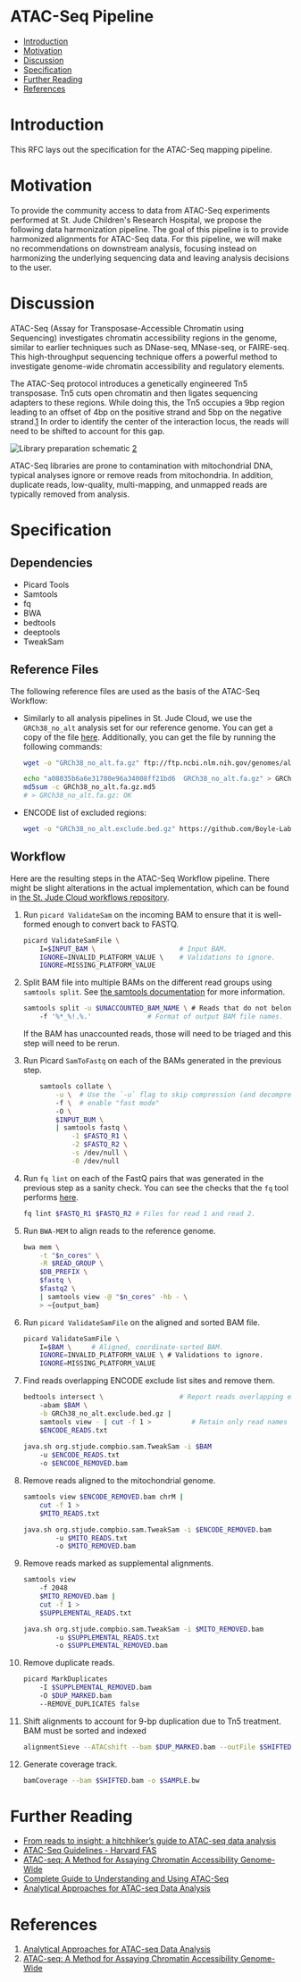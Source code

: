 # ATAC-Seq Pipeline <!-- omit in toc -->

- [Introduction](#introduction)
- [Motivation](#motivation)
- [Discussion](#discussion)
- [Specification](#specification)
- [Further Reading](#further-reading)
- [References](#references)

# Introduction

This RFC lays out the specification for the ATAC-Seq mapping pipeline. 

# Motivation

To provide the  community access to data from ATAC-Seq experiments performed at St. Jude Children's Research Hospital, we propose the following data harmonization pipeline. The goal of this pipeline is to provide harmonized alignments for ATAC-Seq data. For this pipeline, we will make no recommendations on downstream analysis, focusing instead on harmonizing the underlying sequencing data and leaving analysis decisions to the user.

# Discussion

ATAC-Seq (Assay for Transposase-Accessible Chromatin using Sequencing) investigates chromatin accessibility regions in the genome, similar to earlier techniques such as DNase-seq, MNase-seq, or FAIRE-seq. This high-throughput sequencing technique offers a powerful method to investigate genome-wide chromatin accessibility and regulatory elements.

The ATAC-Seq protocol introduces a genetically engineered Tn5 transposase. Tn5 cuts open chromatin and then ligates sequencing adapters to these regions. While doing this, the Tn5 occupies a 9bp region leading to an offset of 4bp on the positive strand and 5bp on the negative strand.[1](https://www.ncbi.nlm.nih.gov/pmc/articles/PMC8191135) In order to identify the center of the interaction locus, the reads will need to be shifted to account for this gap.

![Library preparation schematic](../resources/atacseq-workflow/tn5.jpeg) [2](https://www.ncbi.nlm.nih.gov/pmc/articles/PMC4374986/)

ATAC-Seq libraries are prone to contamination with mitochondrial DNA, typical analyses ignore or remove reads from mitochondria. In addition, duplicate reads, low-quality, multi-mapping, and unmapped reads are typically removed from analysis.


# Specification

## Dependencies

- Picard Tools
- Samtools
- fq
- BWA
- bedtools
- deeptools
- TweakSam

## Reference Files

The following reference files are used as the basis of the ATAC-Seq Workflow:

- Similarly to all analysis pipelines in St. Jude Cloud, we use the `GRCh38_no_alt` analysis set for our reference genome. You can get a copy of the file [here](https://ftp.ncbi.nlm.nih.gov/genomes/all/GCA/000/001/405/GCA_000001405.15_GRCh38/seqs_for_alignment_pipelines.ucsc_ids/GCA_000001405.15_GRCh38_no_alt_analysis_set.fna.gz). Additionally, you can get the file by running the following commands:

  ```bash
  wget -o "GRCh38_no_alt.fa.gz" ftp://ftp.ncbi.nlm.nih.gov/genomes/all/GCA/000/001/405/GCA_000001405.15_GRCh38/seqs_for_alignment_pipelines.ucsc_ids/GCA_000001405.15_GRCh38_no_alt_analysis_set.fna.gz

  echo "a08035b6a6e31780e96a34008ff21bd6  GRCh38_no_alt.fa.gz" > GRCh38_no_alt.fa.gz.md5
  md5sum -c GRCh38_no_alt.fa.gz.md5
  # > GRCh38_no_alt.fa.gz: OK
  ```

- ENCODE list of excluded regions:

  ```bash
  wget -o "GRCh38_no_alt.exclude.bed.gz" https://github.com/Boyle-Lab/Blacklist/raw/master/lists/hg38-blacklist.v2.bed.gz
  ```


## Workflow

Here are the resulting steps in the ATAC-Seq Workflow pipeline. There might be slight alterations in the actual implementation, which can be found in [the St. Jude Cloud workflows repository](https://github.com/stjudecloud/workflows/blob/master/workflows/atacseq/atacseq-standard.wdl).

1. Run `picard ValidateSam` on the incoming BAM to ensure that it is well-formed enough to convert back to FASTQ.

    ```bash
    picard ValidateSamFile \
        I=$INPUT_BAM \                     # Input BAM.
        IGNORE=INVALID_PLATFORM_VALUE \    # Validations to ignore.
        IGNORE=MISSING_PLATFORM_VALUE
    ```

2. Split BAM file into multiple BAMs on the different read groups using `samtools split`. See [the samtools documentation](http://www.htslib.org/doc/samtools.html) for more information.

    ```bash
    samtools split -u $UNACCOUNTED_BAM_NAME \ # Reads that do not belong to a read group or the read group is unrecognized go here.
        -f '%*_%!.%.'              # Format of output BAM file names.
    ```

   If the BAM has unaccounted reads, those will need to be triaged and this step will need to be rerun.

3. Run Picard `SamToFastq` on each of the BAMs generated in the previous step.

    ```bash
        samtools collate \
            -u \  # Use the `-u` flag to skip compression (and decompression)
            -f \  # enable "fast mode"
            -O \
            $INPUT_BUM \
            | samtools fastq \
                -1 $FASTQ_R1 \
                -2 $FASTQ_R2 \
                -s /dev/null \
                -0 /dev/null
    ```

4. Run `fq lint` on each of the FastQ pairs that was generated in the previous step as a sanity check. You can see the checks that the `fq` tool performs [here](https://github.com/stjude/fqlib/blob/master/README.md#validators).

    ```bash
    fq lint $FASTQ_R1 $FASTQ_R2 # Files for read 1 and read 2.
    ```

5. Run `BWA-MEM` to align reads to the reference genome.

    ```bash
    bwa mem \
        -t "$n_cores" \
        -R $READ_GROUP \
        $DB_PREFIX \
        $fastq \
        $fastq2 \
        | samtools view -@ "$n_cores" -hb - \
        > ~{output_bam}
    ```

6. Run `picard ValidateSamFile` on the aligned and sorted BAM file.

    ```bash
    picard ValidateSamFile \
        I=$BAM \     # Aligned, coordinate-sorted BAM.
        IGNORE=INVALID_PLATFORM_VALUE \ # Validations to ignore.
        IGNORE=MISSING_PLATFORM_VALUE
    ```

7. Find reads overlapping ENCODE exclude list sites and remove them.

    ```bash
    bedtools intersect \                   # Report reads overlapping excluded intervals
        -abam $BAM \
        -b GRCh38_no_alt.exclude.bed.gz |
        samtools view - | cut -f 1 >          # Retain only read names
        $ENCODE_READS.txt
        
    java.sh org.stjude.compbio.sam.TweakSam -i $BAM
        -u $ENCODE_READS.txt
        -o $ENCODE_REMOVED.bam
    ```

8. Remove reads aligned to the mitochondrial genome.

    ```bash
    samtools view $ENCODE_REMOVED.bam chrM |
        cut -f 1 > 
        $MITO_READS.txt

    java.sh org.stjude.compbio.sam.TweakSam -i $ENCODE_REMOVED.bam
            -u $MITO_READS.txt
            -o $MITO_REMOVED.bam
    ```

9. Remove reads marked as supplemental alignments.

    ```bash
    samtools view 
        -f 2048 
        $MITO_REMOVED.bam |
        cut -f 1 >
        $SUPPLEMENTAL_READS.txt

    java.sh org.stjude.compbio.sam.TweakSam -i $MITO_REMOVED.bam
            -u $SUPPLEMENTAL_READS.txt
            -o $SUPPLEMENTAL_REMOVED.bam
    ```


10. Remove duplicate reads.
   
    ```bash
    picard MarkDuplicates
        -I $SUPPLEMENTAL_REMOVED.bam
        -O $DUP_MARKED.bam
        --REMOVE_DUPLICATES false
    ```

11. Shift alignments to account for 9-bp duplication due to Tn5 treatment.
    BAM must be sorted and indexed
    ```bash
    alignmentSieve --ATACshift --bam $DUP_MARKED.bam --outFile $SHIFTED.bam
    ```

12. Generate coverage track.

    ```bash
    bamCoverage --bam $SHIFTED.bam -o $SAMPLE.bw
    ```

# Further Reading
- [From reads to insight: a hitchhiker’s guide to ATAC-seq data analysis](https://genomebiology.biomedcentral.com/articles/10.1186/s13059-020-1929-3)
- [ATAC-Seq Guidelines - Harvard FAS](https://informatics.fas.harvard.edu/atac-seq-guidelines.html)
- [ATAC-seq: A Method for Assaying Chromatin Accessibility Genome-Wide
](https://www.ncbi.nlm.nih.gov/pmc/articles/PMC4374986/)
- [Complete Guide to Understanding and Using ATAC-Seq](https://www.activemotif.com/blog-atac-seq)
- [Analytical Approaches for ATAC-seq Data Analysis](https://www.ncbi.nlm.nih.gov/pmc/articles/PMC8191135/)

# References
1. [Analytical Approaches for ATAC-seq Data Analysis](https://www.ncbi.nlm.nih.gov/pmc/articles/PMC8191135)
2. [ATAC-seq: A Method for Assaying Chromatin Accessibility Genome-Wide](https://www.ncbi.nlm.nih.gov/pmc/articles/PMC4374986/)